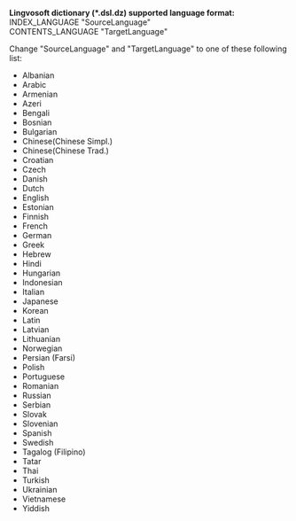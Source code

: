 **Lingvosoft dictionary (*.dsl.dz) supported language format:**  
INDEX_LANGUAGE "SourceLanguage"  
CONTENTS_LANGUAGE "TargetLanguage"

Change "SourceLanguage" and "TargetLanguage" to one of these following list:
- Albanian
- Arabic
- Armenian
- Azeri
- Bengali
- Bosnian
- Bulgarian
- Chinese(Chinese Simpl.)
- Chinese(Chinese Trad.)
- Croatian
- Czech
- Danish
- Dutch
- English
- Estonian
- Finnish
- French
- German
- Greek
- Hebrew
- Hindi
- Hungarian
- Indonesian
- Italian
- Japanese
- Korean
- Latin
- Latvian
- Lithuanian
- Norwegian
- Persian (Farsi)
- Polish
- Portuguese
- Romanian
- Russian
- Serbian
- Slovak
- Slovenian
- Spanish
- Swedish
- Tagalog (Filipino)
- Tatar
- Thai
- Turkish
- Ukrainian
- Vietnamese
- Yiddish
